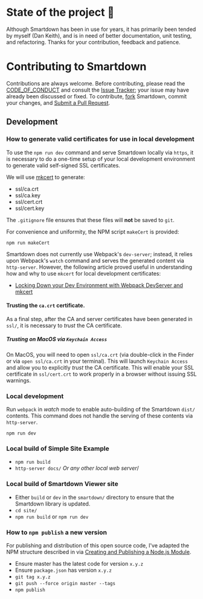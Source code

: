 # State of the project :construction:

Although Smartdown has been in use for years, it has primarily been tended by
myself (Dan Keith), and is in need of better documentation, unit testing, and refactoring.
Thanks for your contribution, feedback and patience.

# Contributing to Smartdown

Contributions are always welcome. Before contributing, please read the
[CODE_OF_CONDUCT](CODE_OF_CONDUCT.md) and consult the [Issue Tracker](); your issue
may have already been discussed or fixed. To contribute,
[fork](https://help.github.com/articles/fork-a-repo/) Smartdown, commit your changes,
and [Submit a Pull Request](https://help.github.com/articles/using-pull-requests/).

## Development

### How to generate valid certificates for use in local development

To use the `npm run dev` command and serve Smartdown locally via `https`, it is necessary to do a one-time setup of your local development environment to generate valid self-signed SSL certificates.

We will use [mkcert](https://github.com/FiloSottile/mkcert) to generate:

- ssl/ca.crt
- ssl/ca.key
- ssl/cert.crt
- ssl/cert.key

The `.gitignore` file ensures that these files will **not** be saved to `git`.

For convenience and uniformity, the NPM script `makeCert` is provided:

```
npm run makeCert
```

Smartdown does not currently use Webpack's `dev-server`; instead, it relies upon Webpack's `watch` command and serves the generated content via `http-server`. However, the following article proved useful in understanding how and why to use `mkcert` for local development certificates:
- [Locking Down your Dev Environment with Webpack DevServer and mkcert](https://www.theandrewgrass.com/blog/locking-down-your-dev-environment-with-webpack-devserver-and-mkcert/)

#### Trusting the `ca.crt` certificate.

As a final step, after the CA and server certificates have been generated in `ssl/`, it is necessary to *trust* the CA certificate.

##### Trusting on MacOS via `Keychain Access`

On MacOS, you will need to open `ssl/ca.crt` (via double-click in the Finder or via `open ssl/ca.crt` in your terminal). This will launch `Keychain Access` and allow you to explicitly *trust* the CA certificate. This will enable your SSL certificate in `ssl/cert.crt` to work properly in a browser without issuing SSL warnings.

### Local development

Run `webpack` in *watch* mode to enable auto-building of the Smartdown `dist/` contents. This command does not handle the serving of these contents via `http-server`.

`npm run dev`

### Local build of Simple Site Example

- `npm run build`
- `http-server docs/` *Or any other local web server*/

### Local build of Smartdown Viewer site

- Either `build` or `dev` in the `smartdown/` directory to ensure that the Smartdown library is updated.
- `cd site/`
- `npm run build` or `npm run dev`


### How to `npm publish` a new version

For publishing and distribution of this open source code, I've adapted the NPM structure described in via [Creating and Publishing a Node.js Module](https://quickleft.com/blog/creating-and-publishing-a-node-js-module/).

- Ensure master has the latest code for version `x.y.z`
- Ensure `package.json` has version `x.y.z`
- `git tag x.y.z`
- `git push --force origin master --tags`
- `npm publish`


